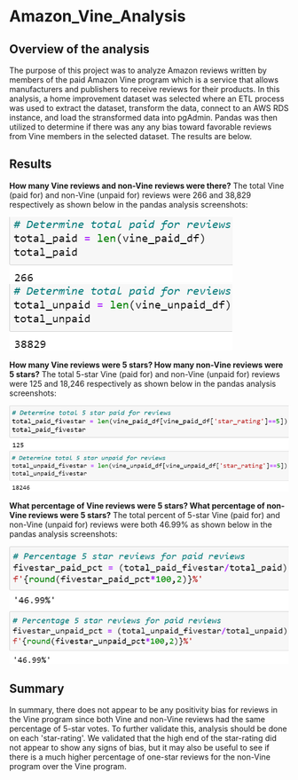 # Amazon_Vine_Analysis

## Overview of the analysis
The purpose of this project was to analyze Amazon reviews written by members of the paid Amazon Vine program which is a service that allows manufacturers and publishers to receive reviews for their products. In this analysis, a home improvement dataset was selected where an ETL process was used to extract the dataset, transform the data, connect to an AWS RDS instance, and load the stransformed data into pgAdmin. Pandas was then utilized to determine if there was any any bias toward favorable reviews from Vine members in the selected dataset. The results are below.

## Results

<b>How many Vine reviews and non-Vine reviews were there?</b>
The total Vine (paid for) and non-Vine (unpaid for) reviews were 266 and 38,829 respectively as shown below in the pandas analysis screenshots:


<img src="https://github.com/smyoung88/Amazon_Vine_Analysis/blob/main/Resources/vine_reviews.png">
<img src="https://github.com/smyoung88/Amazon_Vine_Analysis/blob/main/Resources/non_vine_reviews.png">


<b>How many Vine reviews were 5 stars? How many non-Vine reviews were 5 stars?</b>
The total 5-star Vine (paid for) and non-Vine (unpaid for) reviews were 125 and 18,246 respectively as shown below in the pandas analysis screenshots:


<img src="https://github.com/smyoung88/Amazon_Vine_Analysis/blob/main/Resources/fivestar_vine_reviews.png">
<img src="https://github.com/smyoung88/Amazon_Vine_Analysis/blob/main/Resources/fivestar_non_vine_reviews.png">

<b>What percentage of Vine reviews were 5 stars? What percentage of non-Vine reviews were 5 stars?</b>
The total percent of 5-star Vine (paid for) and non-Vine (unpaid for) reviews were both 46.99% as shown below in the pandas analysis screenshots:

<img src="https://github.com/smyoung88/Amazon_Vine_Analysis/blob/main/Resources/fivestar_vine_pct.png">
<img src="https://github.com/smyoung88/Amazon_Vine_Analysis/blob/main/Resources/fivestar_non_vine_pct.png">


## Summary
In summary, there does not appear to be any positivity bias for reviews in the Vine program since both Vine and non-Vine reviews had the same percentage of 5-star votes. To further validate this, analysis should be done on each 'star-rating'. We validated that the high end of the star-rating did not appear to show any signs of bias, but it may also be useful to see if there is a much higher percentage of one-star reviews for the non-Vine program over the Vine program.
